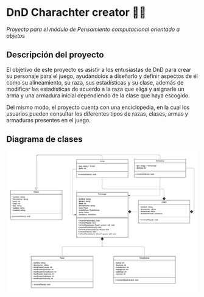 # DnD Charachter creator 🧙‍♂️

_Proyecto para el módulo de Pensamiento computacional orientado a objetos_

## Descripción del proyecto

El objetivo de este proyecto es asistir a los entusiastas de DnD para crear su personaje para el juego, ayudándolos a diseñarlo y definir aspectos de él como su alineamiento, su raza, sus estadísticas y su clase, además de modificar las estadísticas de acuerdo a la raza que eliga y asignarle un arma y una armadura inicial dependiendo de la clase que haya escogido.

Del mismo modo, el proyecto cuenta con una enciclopedia, en la cual los usuarios pueden consultar los diferentes tipos de razas, clases, armas y armaduras presentes en el juego.

## Diagrama de clases

![Diagrama de clases](media/uml.png)
